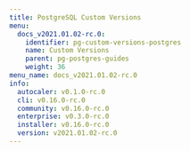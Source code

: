 ```yaml
---
title: PostgreSQL Custom Versions
menu:
  docs_v2021.01.02-rc.0:
    identifier: pg-custom-versions-postgres
    name: Custom Versions
    parent: pg-postgres-guides
    weight: 36
menu_name: docs_v2021.01.02-rc.0
info:
  autocaler: v0.1.0-rc.0
  cli: v0.16.0-rc.0
  community: v0.16.0-rc.0
  enterprise: v0.3.0-rc.0
  installer: v0.16.0-rc.0
  version: v2021.01.02-rc.0
---
```


